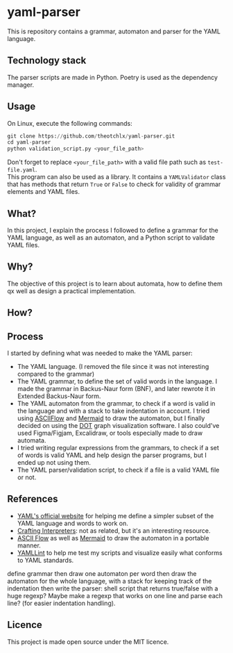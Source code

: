 # yaml-parser

This is repository contains a grammar, automaton and parser for the YAML language.

## Technology stack

The parser scripts are made in Python.
Poetry is used as the dependency manager.

## Usage

On Linux, execute the following commands:

```py
git clone https://github.com/theotchlx/yaml-parser.git
cd yaml-parser
python validation_script.py <your_file_path>
```

Don't forget to replace `<your_file_path>` with a valid file path such as `test-file.yaml`.  
This program can also be used as a library. It contains a `YAMLValidator` class that has methods that return `True` or `False` to check for validity of grammar elements and YAML files.

## What?

In this project, I explain the process I followed to define a grammar for the YAML language, as well as an automaton, and a Python script to validate YAML files.

## Why?

The objective of this project is to learn about automata, how to define them qx well as design a practical implementation.

## How?

## Process

I started by defining what was needed to make the YAML parser:

- The YAML language. (I removed the file since it was not interesting compared to the grammar)
- The YAML grammar, to define the set of valid words in the language. I made the grammar in Backus-Naur form (BNF), and later rewrote it in Extended Backus-Naur form.
- The YAML automaton from the grammar, to check if a word is valid in the language and with a stack to take indentation in account. I tried using [ASCIIFlow](https://asciiflow.com/) and [Mermaid](https://mermaid.js.org/) to draw the automaton, but I finally decided on using the [DOT](https://graphviz.org/doc/info/lang.html) graph visualization software. I also could've used Figma/Figjam, Excalidraw, or tools especially made to draw automata.
- I tried writing regular expressions from the grammars, to check if a set of words is valid YAML and help design the parser programs, but I ended up not using them.
- The YAML parser/validation script, to check if a file is a valid YAML file or not.

## References

- [YAML's official website](https://yaml.org/) for helping me define a simpler subset of the YAML language and words to work on.
- [Crafting Interpreters](https://craftinginterpreters.com/): not as related, but it's an interesting resource.
- [ASCII Flow](https://asciiflow.com/) as well as [Mermaid](https://mermaid.js.org/) to draw the automaton in a portable manner.
- [YAMLLint](https://www.yamllint.com/) to help me test my scripts and visualize easily what conforms to YAML standards.

define grammar
then  draw one automaton per word
then draw the automaton for the whole language, with a stack for keeping track of the indentation
then write the parser: shell script that returns true/false with a huge regexp?
Maybe make a regexp that works on one line and parse each line? (for easier indentation handling).

## Licence

This project is made open source under the MIT licence.
